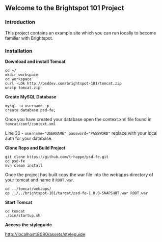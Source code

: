## Welcome to the Brightspot 101 Project

### Introduction

This project contains an example site which you can run locally to become familiar with Brightspot.

### Installation

**Download and install Tomcat**

    cd ~/
    mkdir workspace
    cd workspace
    curl -LOk http://psddev.com/brightspot-101/tomcat.zip
    unzip tomcat.zip


**Create MySQL Database**

    mysql -u username -p
    create database psd-fe;

Once you have created your database open the context.xml file found in `tomcat/conf/context.xml`

Line 30 - `username="USERNAME" password="PASSWORD"` replace with your local auth for your database.


**Clone Repo and Build Project**

    git clone https://github.com/trhoppe/psd-fe.git
    cd psd-fe
    mvn clean install

Once the project has built copy the war file into the webapps directory of your tomcat and name it `ROOT.war`.

    cd ../tomcat/webapps/
    cp ../../brightspot-101/target/psd-fe-1.0.0-SNAPSHOT.war ROOT.war

**Start Tomcat**

    cd tomcat
    ./bin/startup.sh


**Access the styleguide**

[http://localhost:8080/assets/styleguide](http://localhost:8080/assets/styleguide)
